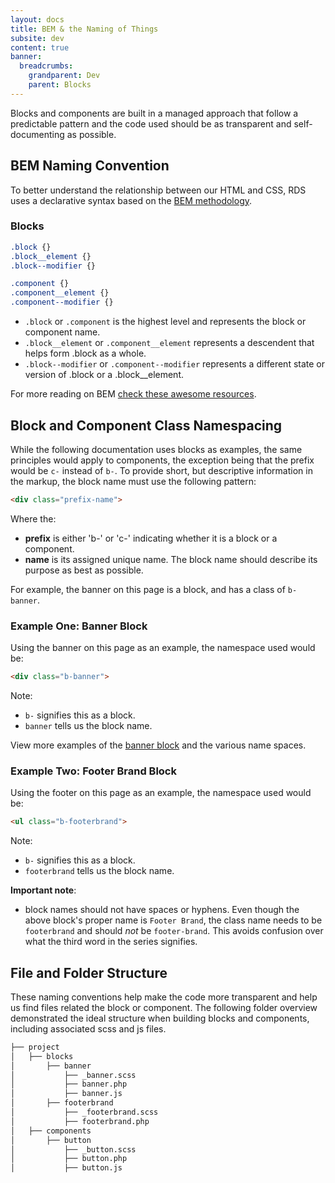 ```yaml
---
layout: docs
title: BEM & the Naming of Things
subsite: dev
content: true
banner:
  breadcrumbs:
    grandparent: Dev
    parent: Blocks
---
```


Blocks and components are built in a managed approach that follow a predictable pattern and the code used should be as transparent and self-documenting as possible.

## BEM Naming Convention

To better understand the relationship between our HTML and CSS, RDS uses a declarative syntax based on the [BEM methodology](https://en.bem.info/methodology/).

### Blocks

```css
.block {}
.block__element {}
.block--modifier {}

.component {}
.component__element {}
.component--modifier {}
```

* `.block` or `.component` is the highest level and represents the block or component name.
* `.block__element` or `.component__element` represents a descendent that helps form .block as a whole.
* `.block--modifier` or `.component--modifier` represents a different state or version of .block or a .block__element.

For more reading on BEM [check these awesome resources](https://github.com/sturobson/BEM-resources).

## Block and Component Class Namespacing

While the following documentation uses blocks as examples, the same principles would apply to components, the exception being that the prefix would be `c-` instead of `b-`. To provide short, but descriptive information in the markup, the block name must use the following pattern:

```html
<div class="prefix-name">
```
Where the:

* __prefix__ is either 'b-' or 'c-' indicating whether it is a block or a component.
* __name__ is its assigned unique name. The block name should describe its purpose as best as possible.

For example, the banner on this page is a block, and has a class of `b-banner`.

### Example One: Banner Block

Using the banner on this page as an example, the namespace used would be:

```html
<div class="b-banner">
```
Note:

- `b-` signifies this as a block.
- `banner` tells us the block name.

View more examples of the [banner block]({{site.url}}dev/blocks/header/banner) and the various name spaces.

### Example Two: Footer Brand Block

Using the footer on this page as an example, the namespace used would be:

```html
<ul class="b-footerbrand">
```
Note:

-  `b-` signifies this as a block.
- `footerbrand` tells us the block name.

**Important note**:

- block names should not have spaces or hyphens. Even though the above block's proper name is `Footer Brand`, the class name needs to be `footerbrand` and should *not* be `footer-brand`. This avoids confusion over what the third word in the series signifies.

## File and Folder Structure

These naming conventions help make the code more transparent and help us find files related the block or component. The following folder overview demonstrated the ideal structure when building blocks and components, including associated scss and js files.

```md
├── project
│   ├── blocks
│       ├── banner
│           ├── _banner.scss
│           ├── banner.php
│           ├── banner.js
│       ├── footerbrand
│           ├── _footerbrand.scss
│           ├── footerbrand.php
│   ├── components
│       ├── button
│           ├── _button.scss
│           ├── button.php
│           ├── button.js
```
